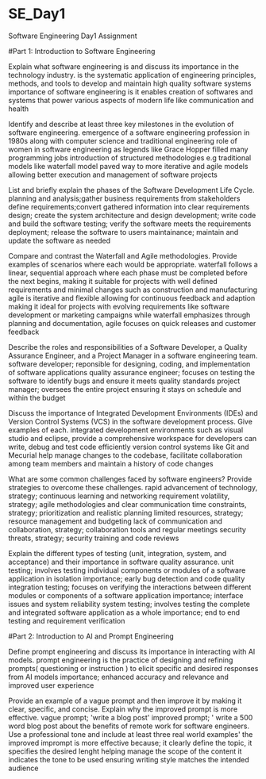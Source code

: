 # SE_Day1
Software Engineering Day1 Assignment

#Part 1: Introduction to Software Engineering

Explain what software engineering is and discuss its importance in the technology industry.
is the systematic application of engineering principles, methods, and tools to develop and maintain high quality software systems
importance of software engineering is it enables creation of softwares and systems that power various aspects of modern life like communication and health

Identify and describe at least three key milestones in the evolution of software engineering.
emergence of a software engineering profession in 1980s along with computer science and traditional engineering
role of women in software engineering as legends like Grace Hopper filled many programming jobs
introduction of structured methodologies e.g traditional models like waterfall model paved way to more iterative and agile models allowing better execution and management of software projects

List and briefly explain the phases of the Software Development Life Cycle.
planning and analysis;gather business requirements from stakeholders
define requirements;convert gathered information into clear requirements
design; create the system architecture and design
development; write code and build the software
testing; verify the software meets the requirements
deployment; release the software to users
maintainance; maintain and update the software as needed

Compare and contrast the Waterfall and Agile methodologies. Provide examples of scenarios where each would be appropriate.
waterfall follows a linear, sequential approach where each phase must be completed before the next begins, making it suitable for projects with well defined requirements and minimal changes such as construction and manufacturing
agile is iterative and flexible allowing for continuous feedback and adaption making it ideal for projects with evolving requirements like software development or marketing campaigns
while waterfall emphasizes through planning and documentation, agile focuses on quick releases and customer feedback

Describe the roles and responsibilities of a Software Developer, a Quality Assurance Engineer, and a Project Manager in a software engineering team.
software developer; reponsible for designing, coding, and implementation of software applications
quality assurance engineer; focuses on testing the software to identify bugs and ensure it meets quality standards
project manager; oversees the entire project ensuring it stays on schedule and within the budget

Discuss the importance of Integrated Development Environments (IDEs) and Version Control Systems (VCS) in the software development process. Give examples of each.
integrated development environments such as visual studio and eclipse, provide a comprehensive workspace for developers can write, debug and test code efficiently
version control systems like Git and Mecurial help manage changes to the codebase, facilitate collaboration among team members and maintain a history of code changes

What are some common challenges faced by software engineers? Provide strategies to overcome these challenges.
rapid advancement of technology, strategy; continuous learning and networking
requirement volatility, strategy; agile methodologies and clear communication
time constraints, strategy; prioritization and realistic planning
limited resources, strategy; resource management and budgeting
lack of communication and collaboration, strategy; collaboration tools and regular meetings
security threats, strategy; security training and code reviews

Explain the different types of testing (unit, integration, system, and acceptance) and their importance in software quality assurance.
unit testing; involves testing individual components or modules of a software application in isolation
importance; early bug detection and code quality
integration testing; focuses on verifying the interactions between different modules or components of a software application
importance; interface issues and system reliability
system testing; involves testing the complete and integrated software application as a whole
importance; end to end testing and requirement verification

#Part 2: Introduction to AI and Prompt Engineering


Define prompt engineering and discuss its importance in interacting with AI models.
prompt engineering is the practice of designing and refining prompts( questioning or instruction ) to elicit specific and desired responses from AI models
importance; enhanced accuracy and relevance and improved user experience

Provide an example of a vague prompt and then improve it by making it clear, specific, and concise. Explain why the improved prompt is more effective.
vague prompt; 'write a blog post'
improved prompt; ' write a 500 word blog post about the benefits of remote work for software engineers. Use a professional tone and include at least three real world examples'
the improved imprompt is more effective because;
 it clearly define the topic, it specifies the desired lenght helping manage the scope of the content it indicates the tone to be used ensuring writing style matches the intended audience
